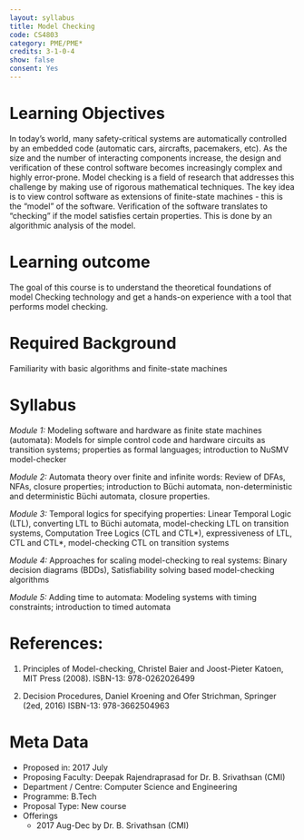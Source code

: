 ```yaml
---
layout: syllabus
title: Model Checking
code: CS4803
category: PME/PME*
credits: 3-1-0-4
show: false
consent: Yes
---
```


# Learning Objectives

In today’s world, many safety-critical systems are automatically controlled by an embedded code (automatic cars, aircrafts, pacemakers, etc).  As the size and the number of interacting components increase, the design and verification of these control software becomes increasingly complex and highly error-prone. Model checking is a field of research that addresses this challenge by making use of rigorous mathematical techniques. The key idea is to view control software as extensions of finite-state machines - this is the “model” of the software. Verification of the software translates to “checking” if the model satisfies certain properties. This is done by an algorithmic analysis of the model.

# Learning outcome

The goal of this course is to understand the theoretical foundations of model Checking technology and get a hands-on experience with a tool that performs model checking.

# Required Background

Familiarity with basic algorithms and finite-state machines

# Syllabus

*Module 1:* Modeling software and hardware as finite state machines (automata):
Models for simple control code and hardware circuits as transition systems; properties as formal languages; introduction to NuSMV model-checker

*Module 2:* Automata theory over finite and infinite words:
Review of DFAs, NFAs, closure properties; introduction to Büchi automata, non-deterministic and deterministic Büchi automata, closure properties.

*Module 3:* Temporal logics for specifying properties:
Linear Temporal Logic (LTL), converting LTL to Büchi automata, model-checking LTL on transition systems, Computation Tree Logics (CTL and CTL*), expressiveness of LTL, CTL and CTL*, model-checking CTL on transition systems

*Module 4:* Approaches for scaling model-checking to real systems:
Binary decision diagrams (BDDs), Satisfiability solving based model-checking algorithms

*Module 5:* Adding time to automata:
Modeling systems with timing constraints; introduction to timed automata

# References:

1. 	Principles of Model-checking,
	Christel Baier and Joost-Pieter Katoen,
	MIT Press (2008).
	ISBN-13: 978-0262026499

2. 	Decision Procedures,
	Daniel Kroening and Ofer Strichman,
	Springer (2ed, 2016)
	ISBN-13: 978-3662504963

# Meta Data

* Proposed in: 2017 July
* Proposing Faculty: Deepak Rajendraprasad for Dr. B. Srivathsan (CMI)
* Department / Centre: Computer Science and Engineering
* Programme: B.Tech
* Proposal Type: New course
* Offerings
	* 2017 Aug-Dec by Dr. B. Srivathsan (CMI)
